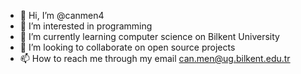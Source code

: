 - 👋 Hi, I’m @canmen4
- 👀 I’m interested in programming
- 🌱 I’m currently learning computer science on Bilkent University
- 💞️ I’m looking to collaborate on open source projects
- 📫 How to reach me through my email can.men@ug.bilkent.edu.tr

<!---
canmen4/canmen4 is a ✨ special ✨ repository because its `README.md` (this file) appears on your GitHub profile.
You can click the Preview link to take a look at your changes.
--->
